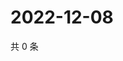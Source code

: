 # 2022-12-08

共 0 条

<!-- BEGIN WEIBO -->
<!-- 最后更新时间 Thu Dec 08 2022 03:11:51 GMT+0800 (China Standard Time) -->

<!-- END WEIBO -->
